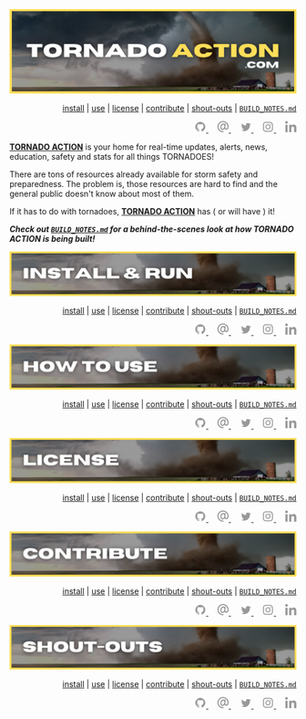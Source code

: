 <!-- #region INTRO -->

<div align='center'>

![readme graphic](./assets/readme.png)

</div>

<div align='right'>

[install](#install) | [use](#use) | [license](#license) | [contribute](#contribute) | [shout-outs](#shout-outs) | [`BUILD_NOTES.md`](https://github.com/ephraimsmithdev/tornado-action/blob/dev/BUILD_NOTES.md)

</div>

<div align='right'>

  <a href='https://github.com/ephraimsmithdev' alt='social link icon'>
    <img src='./assets/icon-gh.svg' height='20'/>
  </a>
  &nbsp;
  &nbsp;
  <a href='mailto:ephraim@modevx.com' alt='social link icon'>
    <img src='./assets/icon-at.svg' height='20'/>
  </a>
  &nbsp;
  &nbsp;
  <a href='https://twitter.com/ephraimsmithdev' alt='social link icon'>
    <img src='./assets/icon-tw.svg' height='20'/>
  </a>
  &nbsp;
  &nbsp;
  <a href='https://instagram.com/ephraimsmithdev' alt='social link icon'>
    <img src='./assets/icon-ig.svg' height='20'/>
  </a>
  &nbsp;
  &nbsp;
  <a href='https://linkedin.com/in/ephraimsmithdev' alt='social link icon'>
    <img src='./assets/icon-li.svg' height='20'/>
  </a>

</div>

**[TORNADO ACTION](https://tornadoaction.com)** is your home for real-time updates, alerts, news, education, safety and stats for all things TORNADOES!

There are tons of resources already available for storm safety and preparedness. The problem is, those resources are hard to find and the general public doesn't know about most of them.

If it has to do with tornadoes, **[TORNADO ACTION](https://tornadoaction.com)** has ( or will have ) it!

**_Check out [`BUILD_NOTES.md`](https://github.com/ephraimsmithdev/rovercam/blob/prod/BUILD_NOTES.md) for a behind-the-scenes look at how TORNADO ACTION is being built!_**

<!-- #endregion /INTRO -->

<!-- #region INSTALL -->

<div id='install' align='center'>

![readme graphic](./assets/rm-install.png)

</div>

<div align='right'>

[install](#install) | [use](#use) | [license](#license) | [contribute](#contribute) | [shout-outs](#shout-outs) | [`BUILD_NOTES.md`](https://github.com/ephraimsmithdev/tornado-action)

</div>

<div align='right'>

  <a href='https://github.com/ephraimsmithdev' alt='social link icon'>
    <img src='./assets/icon-gh.svg' height='20'/>
  </a>
  &nbsp;
  &nbsp;
  <a href='mailto:ephraim@modevx.com' alt='social link icon'>
    <img src='./assets/icon-at.svg' height='20'/>
  </a>
  &nbsp;
  &nbsp;
  <a href='https://twitter.com/ephraimsmithdev' alt='social link icon'>
    <img src='./assets/icon-tw.svg' height='20'/>
  </a>
  &nbsp;
  &nbsp;
  <a href='https://instagram.com/ephraimsmithdev' alt='social link icon'>
    <img src='./assets/icon-ig.svg' height='20'/>
  </a>
  &nbsp;
  &nbsp;
  <a href='https://linkedin.com/in/ephraimsmithdev' alt='social link icon'>
    <img src='./assets/icon-li.svg' height='20'/>
  </a>

</div>

<!-- #endregion /INSTALL -->

<!-- #region HOW TO USE -->

<div id='use' align='center'>

![readme graphic](./assets/rm-use.png)

</div>

<div align='right'>

[install](#install) | [use](#use) | [license](#license) | [contribute](#contribute) | [shout-outs](#shout-outs) | [`BUILD_NOTES.md`](https://github.com/ephraimsmithdev/tornado-action)

</div>

<div align='right'>

  <a href='https://github.com/ephraimsmithdev' alt='social link icon'>
    <img src='./assets/icon-gh.svg' height='20'/>
  </a>
  &nbsp;
  &nbsp;
  <a href='mailto:ephraim@modevx.com' alt='social link icon'>
    <img src='./assets/icon-at.svg' height='20'/>
  </a>
  &nbsp;
  &nbsp;
  <a href='https://twitter.com/ephraimsmithdev' alt='social link icon'>
    <img src='./assets/icon-tw.svg' height='20'/>
  </a>
  &nbsp;
  &nbsp;
  <a href='https://instagram.com/ephraimsmithdev' alt='social link icon'>
    <img src='./assets/icon-ig.svg' height='20'/>
  </a>
  &nbsp;
  &nbsp;
  <a href='https://linkedin.com/in/ephraimsmithdev' alt='social link icon'>
    <img src='./assets/icon-li.svg' height='20'/>
  </a>

</div>

<!-- #endregion /HOW TO USE -->

<!-- #region LICENSE -->

<div id='license' align='center'>

![readme graphic](./assets/rm-license.png)

</div>

<div align='right'>

[install](#install) | [use](#use) | [license](#license) | [contribute](#contribute) | [shout-outs](#shout-outs) | [`BUILD_NOTES.md`](https://github.com/ephraimsmithdev/tornado-action)

</div>

<div align='right'>

  <a href='https://github.com/ephraimsmithdev' alt='social link icon'>
    <img src='./assets/icon-gh.svg' height='20'/>
  </a>
  &nbsp;
  &nbsp;
  <a href='mailto:ephraim@modevx.com' alt='social link icon'>
    <img src='./assets/icon-at.svg' height='20'/>
  </a>
  &nbsp;
  &nbsp;
  <a href='https://twitter.com/ephraimsmithdev' alt='social link icon'>
    <img src='./assets/icon-tw.svg' height='20'/>
  </a>
  &nbsp;
  &nbsp;
  <a href='https://instagram.com/ephraimsmithdev' alt='social link icon'>
    <img src='./assets/icon-ig.svg' height='20'/>
  </a>
  &nbsp;
  &nbsp;
  <a href='https://linkedin.com/in/ephraimsmithdev' alt='social link icon'>
    <img src='./assets/icon-li.svg' height='20'/>
  </a>

</div>

<!-- #endregion /LICENSE -->

<!-- #region CONTRIBUTE -->

<div id='contribute' align='center'>

![readme graphic](./assets/rm-contribute.png)

</div>

<div align='right'>

[install](#install) | [use](#use) | [license](#license) | [contribute](#contribute) | [shout-outs](#shout-outs) | [`BUILD_NOTES.md`](https://github.com/ephraimsmithdev/tornado-action)

</div>

<div align='right'>

  <a href='https://github.com/ephraimsmithdev' alt='social link icon'>
    <img src='./assets/icon-gh.svg' height='20'/>
  </a>
  &nbsp;
  &nbsp;
  <a href='mailto:ephraim@modevx.com' alt='social link icon'>
    <img src='./assets/icon-at.svg' height='20'/>
  </a>
  &nbsp;
  &nbsp;
  <a href='https://twitter.com/ephraimsmithdev' alt='social link icon'>
    <img src='./assets/icon-tw.svg' height='20'/>
  </a>
  &nbsp;
  &nbsp;
  <a href='https://instagram.com/ephraimsmithdev' alt='social link icon'>
    <img src='./assets/icon-ig.svg' height='20'/>
  </a>
  &nbsp;
  &nbsp;
  <a href='https://linkedin.com/in/ephraimsmithdev' alt='social link icon'>
    <img src='./assets/icon-li.svg' height='20'/>
  </a>

</div>

<!-- #endregion /CONTRIBUTE -->

<!-- #region SHOUT-OUTS -->

<div id='shout-outs' align='center'>

![readme graphic](./assets/rm-shout-outs.png)

</div>

<div align='right'>

[install](#install) | [use](#use) | [license](#license) | [contribute](#contribute) | [shout-outs](#shout-outs) | [`BUILD_NOTES.md`](https://github.com/ephraimsmithdev/tornado-action)

</div>

<div align='right'>

  <a href='https://github.com/ephraimsmithdev' alt='social link icon'>
    <img src='./assets/icon-gh.svg' height='20'/>
  </a>
  &nbsp;
  &nbsp;
  <a href='mailto:ephraim@modevx.com' alt='social link icon'>
    <img src='./assets/icon-at.svg' height='20'/>
  </a>
  &nbsp;
  &nbsp;
  <a href='https://twitter.com/ephraimsmithdev' alt='social link icon'>
    <img src='./assets/icon-tw.svg' height='20'/>
  </a>
  &nbsp;
  &nbsp;
  <a href='https://instagram.com/ephraimsmithdev' alt='social link icon'>
    <img src='./assets/icon-ig.svg' height='20'/>
  </a>
  &nbsp;
  &nbsp;
  <a href='https://linkedin.com/in/ephraimsmithdev' alt='social link icon'>
    <img src='./assets/icon-li.svg' height='20'/>
  </a>

</div>

<!-- #endregion /SHOUT-OUTS -->
